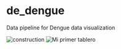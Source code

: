 # de_dengue
Data pipeline for Dengue data visualization

![construction](https://github.com/DNR258/de_dengue/assets/97068501/cd0c12bb-c567-4f0d-ab0a-0f717c4d762c)
![Mi primer tablero](https://github.com/DNR258/de_dengue/assets/97068501/8ec722f7-61f8-485a-8bd5-85294793b5d9)
